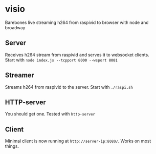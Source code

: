 # visio
Barebones live streaming h264 from raspivid to browser with node and broadway

## Server
Receives h264 stream from raspivid and serves it to websocket clients.
Start with ```node index.js --tcpport 8000 --wsport 8081```

## Streamer
Streams h264 from raspivid to the server. Start with ```./raspi.sh```

## HTTP-server
You should get one. Tested with ```http-server```

## Client
Minimal client is now running at ```http://server-ip:8080/```. Works on most things.
